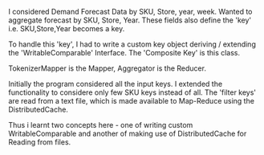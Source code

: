 I considered Demand Forecast Data by SKU, Store, year, week. Wanted to aggregate forecast by SKU, Store, Year. These fields also define the 'key' i.e. SKU,Store,Year becomes a key. 

To handle this 'key', I had to write a custom key object deriving / extending the 'WritableComparable' Interface. The 'Composite Key' is this class. 

TokenizerMapper is the Mapper, Aggregator is the Reducer.

Initially the program considered all the input keys. I extended the functionality to considere only few SKU keys instead of all. The 'filter keys' are read from a text file, which is made available to Map-Reduce using the DistributedCache. 

Thus i learnt two concepts here - one of writing custom WritableComparable and another of making use of DistributedCache for Reading from files.
